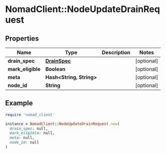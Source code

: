 # NomadClient::NodeUpdateDrainRequest

## Properties

| Name | Type | Description | Notes |
| ---- | ---- | ----------- | ----- |
| **drain_spec** | [**DrainSpec**](DrainSpec.md) |  | [optional] |
| **mark_eligible** | **Boolean** |  | [optional] |
| **meta** | **Hash&lt;String, String&gt;** |  | [optional] |
| **node_id** | **String** |  | [optional] |

## Example

```ruby
require 'nomad_client'

instance = NomadClient::NodeUpdateDrainRequest.new(
  drain_spec: null,
  mark_eligible: null,
  meta: null,
  node_id: null
)
```

